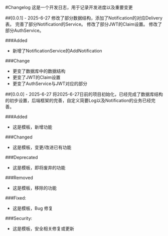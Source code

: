 #Changelog
这是一个开发日志，用于记录开发进度以及重要变更

##[0.0.1] - 2025-6-27
修改了部分数据结构，添加了Notification的对应Delivery表。
完善了部分Notification的Service。
修改了部分JWT的Claim设置。
修改了部分AuthService。

###Added
 - 新增了NotificationService的AddNotification

###Change
 - 更变了数据库中的数据结构
 - 更变了JWT的Claim设置
 - 更变了AuthService与JWT对应的部分

##[0.0.0] - 2025-6-27
将2025-6-27日前的项目初始化，已经完成了数据库结构的初步设置，后端框架的完善，自定义简要Log以及Notification的业务已经完善。

###Added
 - 这是模板，新增功能

###Changed
 - 这是模板，变更/改进已有功能

###Deprecated
 - 这是模板，即将废弃的功能

###Removed
 - 这是模板，移除的功能

###Fixed:
 - 这是模板，Bug 修复

###Security:
 - 这是模板，安全相关修复或更新